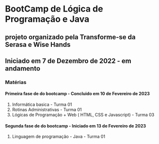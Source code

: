 # BootCamp de Lógica de Programação e Java
## projeto organizado pela Transforme-se da Serasa e Wise Hands

## Iniciado em 7 de Dezembro de 2022 - em andamento



### Matérias


#### Primeira fase de do bootcamp - Concluido em 10 de Fevereiro de 2023

1. Informática basica - Turma 01
2. Rotinas Administrativas - Turma 01
3. Lógicas de Programação + Web ( HTML, CSS e Javascript) - Turma 03


#### Segunda fase de do bootcamp - Iniciado em 13 de Fevereiro de 2023

1. Linguagem de programação - Java - Turma 01